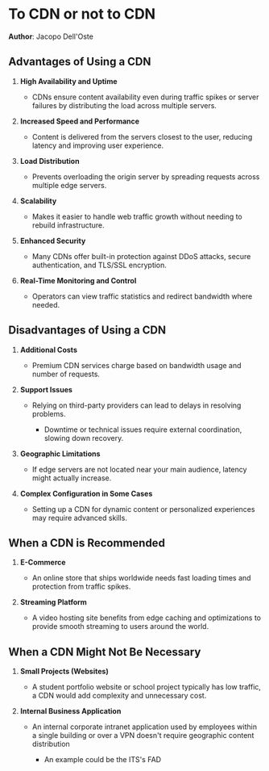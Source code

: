 # To CDN or not to CDN

**Author**: Jacopo Dell'Oste 

## Advantages of Using a CDN

1. **High Availability and Uptime**

   - CDNs ensure content availability even during traffic spikes or server failures by distributing the load across multiple servers.

2. **Increased Speed and Performance**

   - Content is delivered from the servers closest to the user, reducing latency and improving user experience.

3. **Load Distribution**

   - Prevents overloading the origin server by spreading requests across multiple edge servers.

4. **Scalability**

   - Makes it easier to handle web traffic growth without needing to rebuild infrastructure.

5. **Enhanced Security**

   - Many CDNs offer built-in protection against DDoS attacks, secure authentication, and TLS/SSL encryption.

6. **Real-Time Monitoring and Control**

   - Operators can view traffic statistics and redirect bandwidth where needed.

## Disadvantages of Using a CDN

1. **Additional Costs**

   - Premium CDN services charge based on bandwidth usage and number of requests.

2. **Support Issues**

   - Relying on third-party providers can lead to delays in resolving problems.

        + Downtime or technical issues require external coordination, slowing down recovery.

3. **Geographic Limitations**

   - If edge servers are not located near your main audience, latency might actually increase.

4. **Complex Configuration in Some Cases**

   - Setting up a CDN for dynamic content or personalized experiences may require advanced skills.

## When a CDN is Recommended

1. **E-Commerce**

    - An online store that ships worldwide needs fast loading times and protection from traffic spikes.

2. **Streaming Platform**

    - A video hosting site benefits from edge caching and optimizations to provide smooth streaming to users around the world.

## When a CDN Might Not Be Necessary

1. **Small Projects (Websites)**

    - A student portfolio website or school project typically has low traffic, a CDN would add complexity and unnecessary cost.

2. **Internal Business Application**

    - An internal corporate intranet application used by employees within a single building or over a VPN doesn't require geographic content distribution

        + An example could be the ITS's FAD 
